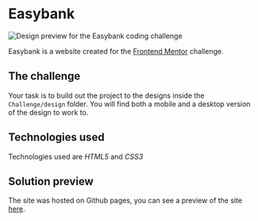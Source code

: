 # Easybank

![Design preview for the Easybank coding challenge](./colinha/design/desktop-preview.jpg)

Easybank is a website created for the <a href="https://www.frontendmentor.io">Frontend Mentor</a> challenge.


## The challenge

Your task is to build out the project to the designs inside the `Challenge/design` folder. You will find both a mobile and a desktop version of the design to work to. 

## Technologies used

Technologies used are *HTML5* and *CSS3*

## Solution preview

The site was hosted on Github pages, you can see a preview of the site <a href="https://lucasfernandodev.github.io/easybank/index.html">here</a>.